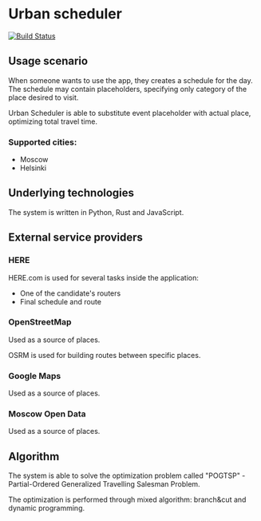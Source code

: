 # Urban scheduler
[![Build Status](https://ci.urbanscheduler.ml/api/badges/Omrigan/urban-scheduler/status.svg)](https://ci.urbanscheduler.ml/Omrigan/urban-scheduler)


## Usage scenario
When someone wants to use the app, they creates a schedule for the day. The schedule may contain placeholders, specifying only category of the place desired to visit. 

Urban Scheduler is able to substitute event placeholder with actual place, optimizing total travel time.

### Supported cities:

- Moscow
- Helsinki

## Underlying technologies
The system is written in Python, Rust and JavaScript. 

## External service providers

### HERE

HERE.com is used for several tasks inside the application:
 - One of the candidate's routers
 - Final schedule and route


### OpenStreetMap
Used as a source of places.

OSRM is used for building routes between specific places. 

### Google Maps

Used as a source of places.

### Moscow Open Data
Used as a source of places.

## Algorithm

The system is able to solve the optimization problem called "POGTSP" - Partial-Ordered Generalized Travelling Salesman Problem.

The optimization is performed through mixed algorithm: branch&cut and dynamic programming.

